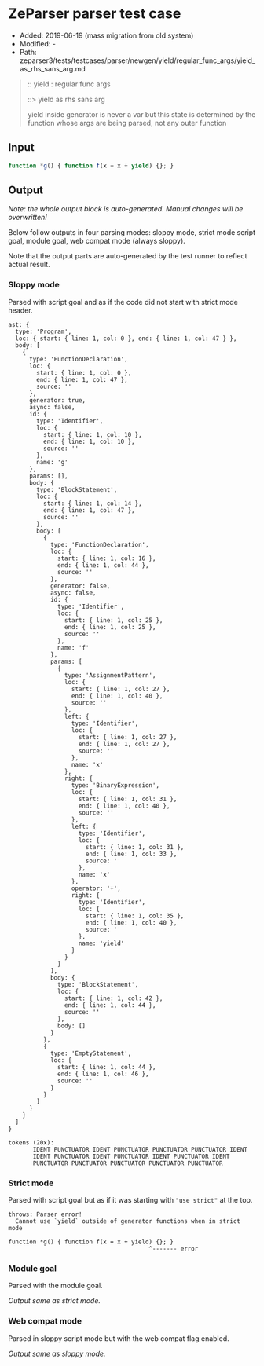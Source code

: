# ZeParser parser test case

- Added: 2019-06-19 (mass migration from old system)
- Modified: -
- Path: zeparser3/tests/testcases/parser/newgen/yield/regular_func_args/yield_as_rhs_sans_arg.md

> :: yield : regular func args
>
> ::> yield as rhs sans arg
>
> yield inside generator is never a var but this state is determined by the function whose args are being parsed, not any outer function

## Input

`````js
function *g() { function f(x = x + yield) {}; }
`````

## Output

_Note: the whole output block is auto-generated. Manual changes will be overwritten!_

Below follow outputs in four parsing modes: sloppy mode, strict mode script goal, module goal, web compat mode (always sloppy).

Note that the output parts are auto-generated by the test runner to reflect actual result.

### Sloppy mode

Parsed with script goal and as if the code did not start with strict mode header.

`````
ast: {
  type: 'Program',
  loc: { start: { line: 1, col: 0 }, end: { line: 1, col: 47 } },
  body: [
    {
      type: 'FunctionDeclaration',
      loc: {
        start: { line: 1, col: 0 },
        end: { line: 1, col: 47 },
        source: ''
      },
      generator: true,
      async: false,
      id: {
        type: 'Identifier',
        loc: {
          start: { line: 1, col: 10 },
          end: { line: 1, col: 10 },
          source: ''
        },
        name: 'g'
      },
      params: [],
      body: {
        type: 'BlockStatement',
        loc: {
          start: { line: 1, col: 14 },
          end: { line: 1, col: 47 },
          source: ''
        },
        body: [
          {
            type: 'FunctionDeclaration',
            loc: {
              start: { line: 1, col: 16 },
              end: { line: 1, col: 44 },
              source: ''
            },
            generator: false,
            async: false,
            id: {
              type: 'Identifier',
              loc: {
                start: { line: 1, col: 25 },
                end: { line: 1, col: 25 },
                source: ''
              },
              name: 'f'
            },
            params: [
              {
                type: 'AssignmentPattern',
                loc: {
                  start: { line: 1, col: 27 },
                  end: { line: 1, col: 40 },
                  source: ''
                },
                left: {
                  type: 'Identifier',
                  loc: {
                    start: { line: 1, col: 27 },
                    end: { line: 1, col: 27 },
                    source: ''
                  },
                  name: 'x'
                },
                right: {
                  type: 'BinaryExpression',
                  loc: {
                    start: { line: 1, col: 31 },
                    end: { line: 1, col: 40 },
                    source: ''
                  },
                  left: {
                    type: 'Identifier',
                    loc: {
                      start: { line: 1, col: 31 },
                      end: { line: 1, col: 33 },
                      source: ''
                    },
                    name: 'x'
                  },
                  operator: '+',
                  right: {
                    type: 'Identifier',
                    loc: {
                      start: { line: 1, col: 35 },
                      end: { line: 1, col: 40 },
                      source: ''
                    },
                    name: 'yield'
                  }
                }
              }
            ],
            body: {
              type: 'BlockStatement',
              loc: {
                start: { line: 1, col: 42 },
                end: { line: 1, col: 44 },
                source: ''
              },
              body: []
            }
          },
          {
            type: 'EmptyStatement',
            loc: {
              start: { line: 1, col: 44 },
              end: { line: 1, col: 46 },
              source: ''
            }
          }
        ]
      }
    }
  ]
}

tokens (20x):
       IDENT PUNCTUATOR IDENT PUNCTUATOR PUNCTUATOR PUNCTUATOR IDENT
       IDENT PUNCTUATOR IDENT PUNCTUATOR IDENT PUNCTUATOR IDENT
       PUNCTUATOR PUNCTUATOR PUNCTUATOR PUNCTUATOR PUNCTUATOR
`````

### Strict mode

Parsed with script goal but as if it was starting with `"use strict"` at the top.

`````
throws: Parser error!
  Cannot use `yield` outside of generator functions when in strict mode

function *g() { function f(x = x + yield) {}; }
                                        ^------- error
`````


### Module goal

Parsed with the module goal.

_Output same as strict mode._

### Web compat mode

Parsed in sloppy script mode but with the web compat flag enabled.

_Output same as sloppy mode._
